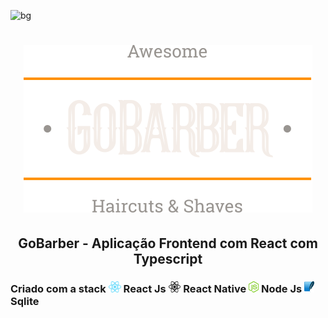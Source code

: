 ![bg](#312E38)
<h1 align="center">
  <img src="./src/assets/logo.svg"/>
</h1>

<h2 align="center">
  GoBarber - Aplicação Frontend com React com Typescript
</h2>

<h3>
    Criado com a stack
    <img src="./assets/react.png" height="18"/> React Js
    <img src="./assets/react-native.png" height="18"/> React Native
    <img src="./assets/node.png" height="18" /> Node Js
    <img src="./assets/sqlite.png" height="18" /> Sqlite
</h3>
